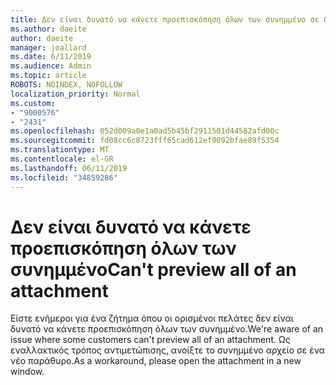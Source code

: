 ```yaml
---
title: Δεν είναι δυνατό να κάνετε προεπισκόπηση όλων των συνημμένο σε Outlook.com
ms.author: daeite
author: daeite
manager: joallard
ms.date: 6/11/2019
ms.audience: Admin
ms.topic: article
ROBOTS: NOINDEX, NOFOLLOW
localization_priority: Normal
ms.custom:
- "9000576"
- "2431"
ms.openlocfilehash: 052d009a0e1a0ad5b45bf2911501d44582afd00c
ms.sourcegitcommit: fd08cc6c8723fff65cad612ef9092bfae89f5354
ms.translationtype: MT
ms.contentlocale: el-GR
ms.lasthandoff: 06/11/2019
ms.locfileid: "34859286"
---
```

# <a name="cant-preview-all-of-an-attachment"></a><span data-ttu-id="8ed03-102">Δεν είναι δυνατό να κάνετε προεπισκόπηση όλων των συνημμένο</span><span class="sxs-lookup"><span data-stu-id="8ed03-102">Can't preview all of an attachment</span></span>

<span data-ttu-id="8ed03-103">Είστε ενήμεροι για ένα ζήτημα όπου οι ορισμένοι πελάτες δεν είναι δυνατό να κάνετε προεπισκόπηση όλων των συνημμένο.</span><span class="sxs-lookup"><span data-stu-id="8ed03-103">We're aware of an issue where some customers can't preview all of an attachment.</span></span> <span data-ttu-id="8ed03-104">Ως εναλλακτικός τρόπος αντιμετώπισης, ανοίξτε το συνημμένο αρχείο σε ένα νέο παράθυρο.</span><span class="sxs-lookup"><span data-stu-id="8ed03-104">As a workaround, please open the attachment in a new window.</span></span>